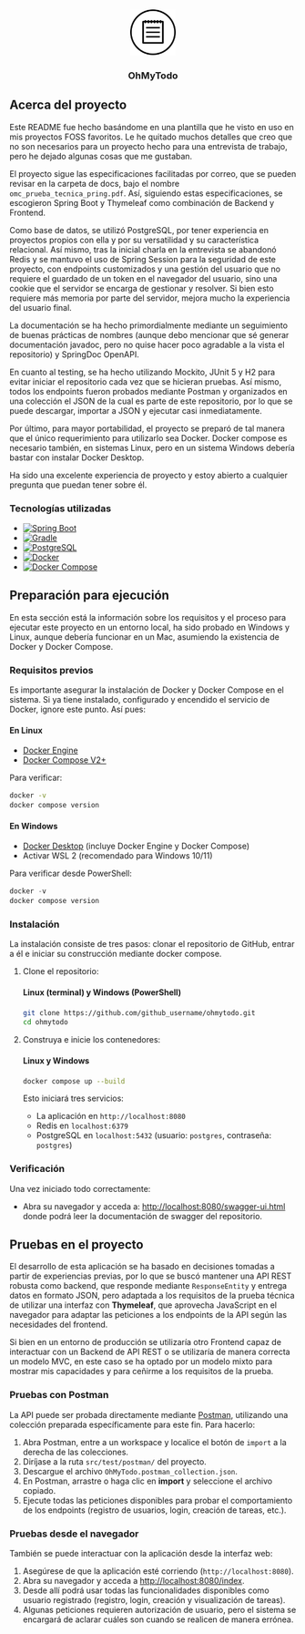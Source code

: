 <!-- Improved compatibility of back to top link: See: https://github.com/othneildrew/Best-README-Template/pull/73 -->

<a id="readme-top"></a>
<br />

<div align="center">
  <a href="https://github.com/Alalilacias/ohmytodo/blob/main/src/main/resources/static/images/todo_icon.png">
    <img src="src/main/resources/static/images/todo_icon.png" alt="Logo" width="80" height="80">
  </a>
<h3 align="center">OhMyTodo</h3>
</div>

## Acerca del proyecto

Este README fue hecho basándome en una plantilla que he visto en uso en mis proyectos FOSS favoritos. Le he quitado muchos detalles que creo que no son necesarios para un proyecto hecho para una entrevista de trabajo, pero he dejado algunas cosas que me gustaban.

El proyecto sigue las especificaciones facilitadas por correo, que se pueden revisar en la carpeta de docs, bajo el nombre `omc_prueba_tecnica_pring.pdf`. Así, siguiendo estas especificaciones, se escogieron Spring Boot y Thymeleaf como combinación de Backend y Frontend.

Como base de datos, se utilizó PostgreSQL, por tener experiencia en proyectos propios con ella y por su versatilidad y su característica relacional. Así mismo, tras la inicial charla en la entrevista se abandonó Redis y se mantuvo el uso de Spring Session para la seguridad de este proyecto, con endpoints customizados y una gestión del usuario que no requiere el guardado de un token en el navegador del usuario, sino una cookie que el servidor se encarga de gestionar y resolver. Si bien esto requiere más memoria por parte del servidor, mejora mucho la experiencia del usuario final.

La documentación se ha hecho primordialmente mediante un seguimiento de buenas prácticas de nombres (aunque debo mencionar que sé generar documentación javadoc, pero no quise hacer poco agradable a la vista el repositorio) y SpringDoc OpenAPI.

En cuanto al testing, se ha hecho utilizando Mockito, JUnit 5 y H2 para evitar iniciar el repositorio cada vez que se hicieran pruebas. Así mismo, todos los endpoints fueron probados mediante Postman y organizados en una colección el JSON de la cual es parte de este repositorio, por lo que se puede descargar, importar a JSON y ejecutar casi inmediatamente.

Por último, para mayor portabilidad, el proyecto se preparó de tal manera que el único requerimiento para utilizarlo sea Docker. Docker compose es necesario también, en sistemas Linux, pero en un sistema Windows debería bastar con instalar Docker Desktop.

Ha sido una excelente experiencia de proyecto y estoy abierto a cualquier pregunta que puedan tener sobre él.

### Tecnologías utilizadas

- [![Spring Boot][SpringBoot-badge]][SpringBoot-url]
- [![Gradle][Gradle-badge]][Gradle-url]
- [![PostgreSQL][PostgreSQL-badge]][PostgreSQL-url]
- [![Docker][Docker-badge]][Docker-url]
- [![Docker Compose][DockerCompose-badge]][DockerCompose-url]

## Preparación para ejecución

En esta sección está la información sobre los requisitos y el proceso para ejecutar este proyecto en un entorno local, ha sido probado en Windows y Linux, aunque debería funcionar en un Mac, asumiendo la existencia de Docker y Docker Compose.

### Requisitos previos

Es importante asegurar la instalación de Docker y Docker Compose en el sistema. Si ya tiene instalado, configurado y encendido el servicio de Docker, ignore este punto. Así pues:

#### En Linux

- [Docker Engine](https://docs.docker.com/engine/install/)
- [Docker Compose V2+](https://docs.docker.com/compose/install/)

Para verificar:

```bash
docker -v
docker compose version
```

#### En Windows

- [Docker Desktop](https://www.docker.com/products/docker-desktop) (incluye Docker Engine y Docker Compose)
- Activar WSL 2 (recomendado para Windows 10/11)

Para verificar desde PowerShell:

```powershell
docker -v
docker compose version
```

### Instalación

La instalación consiste de tres pasos: clonar el repositorio de GitHub, entrar a él e iniciar su construcción mediante docker compose.

1. Clone el repositorio:

   #### Linux (terminal) y Windows (PowerShell)

   ```bash
   git clone https://github.com/github_username/ohmytodo.git
   cd ohmytodo
   ```

2. Construya e inicie los contenedores:

   #### Linux y Windows

   ```bash
   docker compose up --build
   ```

   Esto iniciará tres servicios:
   - La aplicación en `http://localhost:8080`
   - Redis en `localhost:6379`
   - PostgreSQL en `localhost:5432` (usuario: `postgres`, contraseña: `postgres`)

### Verificación

Una vez iniciado todo correctamente:

- Abra su navegador y acceda a: [http://localhost:8080/swagger-ui.html](http://localhost:8080/swagger-ui.html) donde podrá leer la documentación de swagger del repositorio.

## Pruebas en el proyecto

El desarrollo de esta aplicación se ha basado en decisiones tomadas a partir de experiencias previas, por lo que se buscó mantener una API REST robusta como backend, que responde mediante `ResponseEntity` y entrega datos en formato JSON, pero adaptada a los requisitos de la prueba técnica de utilizar una interfaz con **Thymeleaf**, que aprovecha JavaScript en el navegador para adaptar las peticiones a los endpoints de la API según las necesidades del frontend.

Si bien en un entorno de producción se utilizaría otro Frontend capaz de interactuar con un Backend de API REST o se utilizaría de manera correcta un modelo MVC, en este caso se ha optado por un modelo mixto para mostrar mis capacidades y para ceñirme a los requisitos de la prueba.

### Pruebas con Postman

La API puede ser probada directamente mediante [Postman](https://www.postman.com/), utilizando una colección preparada específicamente para este fin. Para hacerlo:

1. Abra Postman, entre a un workspace y localice el botón de `import` a la derecha de las colecciones.
2. Diríjase a la ruta `src/test/postman/` del proyecto.
3. Descargue el archivo `OhMyTodo.postman_collection.json`.
4. En Postman, arrastre o haga clic en **import** y seleccione el archivo copiado.
5. Ejecute todas las peticiones disponibles para probar el comportamiento de los endpoints (registro de usuarios, login, creación de tareas, etc.).

### Pruebas desde el navegador

También se puede interactuar con la aplicación desde la interfaz web:

1. Asegúrese de que la aplicación esté corriendo (`http://localhost:8080`).
2. Abra su navegador y acceda a [http://localhost:8080/index](http://localhost:8080/index).
3. Desde allí podrá usar todas las funcionalidades disponibles como usuario registrado (registro, login, creación y visualización de tareas).
4. Algunas peticiones requieren autorización de usuario, pero el sistema se encargará de aclarar cuáles son cuando se realicen de manera errónea.

[SpringBoot-badge]: https://img.shields.io/badge/Spring_Boot-6DB33F?style=for-the-badge&logo=springboot&logoColor=white
[SpringBoot-url]: https://spring.io/projects/spring-boot
[Gradle-badge]: https://img.shields.io/badge/Gradle-02303A?style=for-the-badge&logo=gradle&logoColor=white
[Gradle-url]: https://gradle.org/
[PostgreSQL-badge]: https://img.shields.io/badge/PostgreSQL-4169E1?style=for-the-badge&logo=postgresql&logoColor=white
[PostgreSQL-url]: https://www.postgresql.org/
[Docker-badge]: https://img.shields.io/badge/Docker-2496ED?style=for-the-badge&logo=docker&logoColor=white
[Docker-url]: https://www.docker.com/
[DockerCompose-badge]: https://img.shields.io/badge/Docker--Compose-384d54?style=for-the-badge&logo=docker&logoColor=white
[DockerCompose-url]: https://docs.docker.com/compose/

